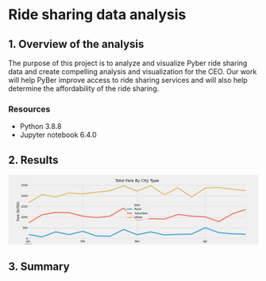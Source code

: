 # Ride sharing data analysis
## 1. Overview of the analysis
   The purpose of this project is to analyze and visualize Pyber ride sharing data and
create compelling analysis and visualization for the CEO. Our work will help PyBer improve 
access to ride sharing services and will also help determine the affordability of the ride sharing.

### Resources
- Python 3.8.8 
- Jupyter notebook 6.4.0

## 2. Results
![summary](https://github.com/muhisan/PyBer_Analysis/blob/main/analysis/PyBer_fare_summary.png)
## 3. Summary


